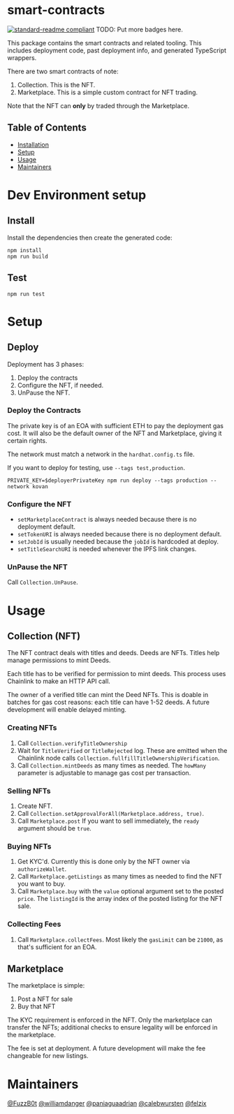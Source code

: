 # smart-contracts

[![standard-readme compliant](https://img.shields.io/badge/standard--readme-OK-green.svg?style=flat-square)](https://github.com/RichardLitt/standard-readme)
TODO: Put more badges here.

This package contains the smart contracts and related tooling.
This includes deployment code, past deployment info, and generated TypeScript wrappers. 

There are two smart contracts of note:
1. Collection. This is the NFT.
2. Marketplace. This is a simple custom contract for NFT trading.

Note that the NFT can **only** by traded through the Marketplace.

## Table of Contents

- [Installation](#install)
- [Setup](#setup)
- [Usage](#usage)
- [Maintainers](#maintainers)

# Dev Environment setup

## Install
Install the dependencies then create the generated code:
```
npm install
npm run build
```
    
## Test
```
npm run test
```
  
# Setup

## Deploy
Deployment has 3 phases:
1. Deploy the contracts
2. Configure the NFT, if needed.
3. UnPause the NFT.

### Deploy the Contracts

The private key is of an EOA with sufficient ETH to pay the deployment gas cost.
It will also be the default owner of the NFT and Marketplace, giving it certain rights.

The network must match a network in the `hardhat.config.ts` file.

If you want to deploy for testing, use `--tags test,production`.

```
PRIVATE_KEY=$deployerPrivateKey npm run deploy --tags production --network kovan
```

### Configure the NFT
- `setMarketplaceContract` is always needed because there is no deployment default.
- `setTokenURI` is always needed because there is no deployment default.
- `setJobId` is usually needed because the `jobId` is hardcoded at deploy.
- `setTitleSearchURI` is needed whenever the IPFS link changes.

### UnPause the NFT
Call `Collection.UnPause`.

# Usage

## Collection (NFT)
The NFT contract deals with titles and deeds.
Deeds are NFTs.
Titles help manage permissions to mint Deeds.

Each title has to be verified for permission to mint deeds.
This process uses Chainlink to make an HTTP API call.

The owner of a verified title can mint the Deed NFTs.
This is doable in batches for gas cost reasons:
each title can have 1-52 deeds.
A future development will enable delayed minting.

### Creating NFTs
1. Call `Collection.verifyTitleOwnership`
2. Wait for `TitleVerified` or `TitleRejected` log.
   These are emitted when the Chainlink node calls `Collection.fullfillTitleOwnershipVerification`.
3. Call `Collection.mintDeeds` as many times as needed.
   The `howMany` parameter is adjustable to manage gas cost per transaction.

### Selling NFTs
1. Create NFT.
2. Call `Collection.setApprovalForAll(Marketplace.address, true)`.
3. Call `Marketplace.post`
   If you want to sell immediately, the `ready` argument should be `true`.

### Buying NFTs
1. Get KYC'd. Currently this is done only by the NFT owner via `authorizeWallet`.
2. Call `Marketplace.getListings` as many times as needed to find the NFT you want to buy.
3. Call `Marketplace.buy` with the `value` optional argument set to the posted `price`.
   The `listingId` is the array index of the posted listing for the NFT sale.

### Collecting Fees
1. Call `Marketplace.collectFees`.
   Most likely the `gasLimit` can be `21000`, as that's sufficient for an EOA.


## Marketplace
The marketplace is simple:
1. Post a NFT for sale
2. Buy that NFT

The KYC requirement is enforced in the NFT.
Only the marketplace can transfer the NFTs;
additional checks to ensure legality will be enforced in the marketplace.

The fee is set at deployment.
A future development will make the fee changeable for new listings.

# Maintainers

[@FuzzB0t](https://github.com/FuzzB0t)
[@williamdanger](https://github.com/williamdanger)
[@paniaguaadrian](https://github.com/paniaguaadrian)
[@calebwursten](https://github.com/calebwursten)
[@felzix](https://github.com/felzix)
